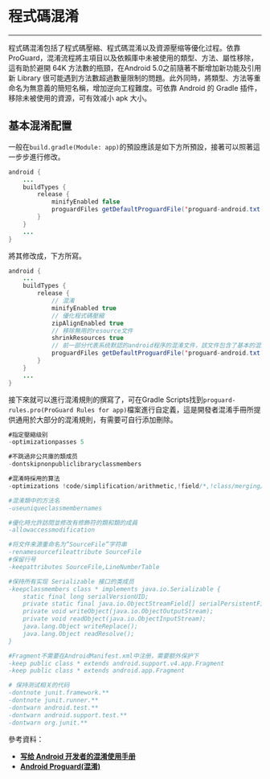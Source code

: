 # 程式碼混淆

---

程式碼混淆包括了程式碼壓縮、程式碼混淆以及資源壓缩等優化过程。依靠 ProGuard，混淆流程將主項目以及依賴庫中未被使用的類型、方法、屬性移除，這有助於避開 64K 方法數的瓶頸，在Android 5.0之前隨著不斷增加新功能及引用新 Library 很可能遇到方法數超過數量限制的問題。此外同時，將類型、方法等重命名为無意義的簡短名稱，增加逆向工程難度。可依靠 Android 的 Gradle 插件，移除未被使用的資源，可有效减小 apk 大小。

## 基本混淆配置

一般在`build.gradle(Module: app)`的預設應該是如下方所預設，接著可以照著這一步步進行修改。

```java
android {
    ...
    buildTypes {
        release {
            minifyEnabled false
            proguardFiles getDefaultProguardFile('proguard-android.txt'), 'proguard-rules.pro'
        }
    }
    ...
}
```

將其修改成，下方所寫。

```java
android {
    ...
    buildTypes {
        release {
            // 混淆
            minifyEnabled true
            // 優化程式碼壓縮
            zipAlignEnabled true
            // 移除無用的resource文件
            shrinkResources true
            // 前一部分代表系统默認的android程序的混淆文件，該文件包含了基本的混淆聲明，後一个文件是自己的定義混淆文件
            proguardFiles getDefaultProguardFile('proguard-android.txt'), 'proguard-rules.pro'
        }
    }
    ...
}
```

接下來就可以進行混淆規則的撰寫了，可在Gradle Scripts找到`proguard-rules.pro(ProGuard Rules for app)`檔案進行自定義，這是開發者混淆手冊所提供通用於大部分的混淆規則，有需要可自行添加刪除。

```java
#指定壓縮级别
-optimizationpasses 5

#不跳過非公共庫的類成员
-dontskipnonpubliclibraryclassmembers

#混淆時採用的算法
-optimizations !code/simplification/arithmetic,!field/*,!class/merging/*

#混淆類中的方法名
-useuniqueclassmembernames

#優化時允許訪問並修改有修飾符的類和類的成員
-allowaccessmodification

#将文件来源重命名为“SourceFile”字符串
-renamesourcefileattribute SourceFile
#保留行号
-keepattributes SourceFile,LineNumberTable

#保持所有实现 Serializable 接口的类成员
-keepclassmembers class * implements java.io.Serializable {
    static final long serialVersionUID;
    private static final java.io.ObjectStreamField[] serialPersistentFields;
    private void writeObject(java.io.ObjectOutputStream);
    private void readObject(java.io.ObjectInputStream);
    java.lang.Object writeReplace();
    java.lang.Object readResolve();
}

#Fragment不需要在AndroidManifest.xml中注册，需要额外保护下
-keep public class * extends android.support.v4.app.Fragment
-keep public class * extends android.app.Fragment

# 保持测试相关的代码
-dontnote junit.framework.**
-dontnote junit.runner.**
-dontwarn android.test.**
-dontwarn android.support.test.**
-dontwarn org.junit.**
```

參考資料：

* [**写给 Android 开发者的混淆使用手册**](https://www.diycode.cc/topics/380)
* [**Android Proguard\(混淆\)**](https://www.jianshu.com/p/60e82aafcfd0)



